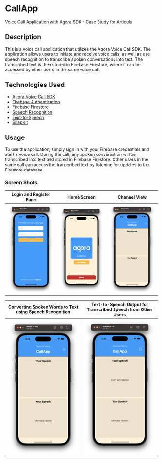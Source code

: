 # CallApp

Voice Call Application with Agora SDK - Case Study for Articula

## Description

This is a voice call application that utilizes the Agora Voice Call SDK. The application allows users to initiate and receive voice calls, as well as use speech recognition to transcribe spoken conversations into text. The transcribed text is then stored in Firebase Firestore, where it can be accessed by other users in the same voice call.

## Technologies Used

- [Agora Voice Call SDK](https://www.agora.io/en/products/voice-call/)
- [Firebase Authentication](https://firebase.google.com/docs/auth)
- [Firebase Firestore](https://firebase.google.com/docs/firestore)
- [Speech Recognition](https://developer.apple.com/documentation/speech)
- [Text-to-Speech](https://developer.apple.com/documentation/avfoundation/speech_synthesis)
- [SnapKit](https://github.com/SnapKit/SnapKit)

## Usage

To use the application, simply sign in with your Firebase credentials and start a voice call. During the call, any spoken conversation will be transcribed into text and stored in Firebase Firestore. Other users in the same call can access the transcribed text by listening for updates to the Firestore database.

### Screen Shots

| Login and Register Page | Home Screen | Channel View |
| :---: | :---: | :---: |
| ![SS1](CallApp/Assets.xcassets/ss1.imageset/ss1.png) | ![SS2](CallApp/Assets.xcassets/ss2.imageset/ss2.png) | ![SS3](CallApp/Assets.xcassets/ss3.imageset/ss3.png) |

| Converting Spoken Words to Text using Speech Recognition | Text-to-Speech Output for Transcribed Speech from Other Users |
| :---: | :---: |
| ![SS4](CallApp/Assets.xcassets/ss4.imageset/ss4.png) | ![SS5](CallApp/Assets.xcassets/ss5.imageset/ss5.png) |
